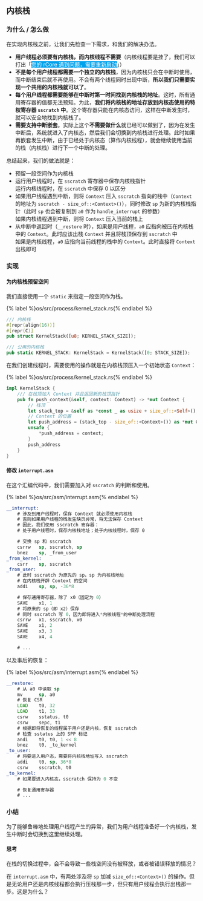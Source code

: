 ## 内核栈

### 为什么 / 怎么做

在实现内核栈之前，让我们先检查一下需求，和我们的解决办法。

- **用户线程必须要有内核栈，而内核线程不需要**（内核线程要是挂了，我们可以打出「<span style="color: white; background-color: #00a2ed">您的 rCore 遇到问题，需要重新启动</span>」）
- **不是每个用户线程都需要一个独立的内核栈**，因为内核栈只会在中断时使用，而中断结束后就不再使用。不会有两个线程同时出现中断，**所以我们只需要实现一个共用的内核栈就可以了**。
- **每个用户线程都需要能够在中断时第一时间找到内核栈的地址**。这时，所有通用寄存器的值都无法预知。为此，**我们将内核栈的地址存放到内核态使用的特权寄存器 `sscratch` 中**。这个寄存器只能在内核态访问，这样在中断发生时，就可以安全地找到内核栈了。
- **需要支持中断嵌套**。实际上这个**不需要做什么**就已经可以做到了，因为在发生中断后，系统就进入了内核态，然后我们会切换到内核栈进行处理。此时如果再嵌套发生中断，由于已经处于内核态（算作内核线程），就会继续使用当前的栈（内核栈）进行下一个中断的处理。  

总结起来，我们的做法就是：

- 预留一段空间作为内核栈
- 运行用户线程时，在 `sscratch` 寄存器中保存内核栈指针  
  运行内核线程时，在 `sscratch` 中保存 0 以区分
- 如果用户线程遇到中断，则将 `Context` 压入 `sscratch` 指向的栈中（`Context` 的地址为 `sscratch - size_of::<Context>()`），同时修改 `sp` 为新的内核栈指针（此时 `sp` 也会被复制到 `a0` 作为 `handle_interrupt` 的参数）  
  如果内核线程遇到中断，则将 `Context` 压入当前的栈上
- 从中断中返回时（`__restore` 时），如果是用户线程，`a0` 应指向被压在内核栈中的 `Context`。此时应该出栈 `Context` 并且将栈顶保存到 `sscratch` 中  
  如果是内核线程，`a0` 应指向当前线程的栈中的 `Context`。此时直接将 `Context` 出栈即可

### 实现

#### 为内核栈预留空间

我们直接使用一个 `static` 来指定一段空间作为栈。

{% label %}os/src/process/kernel_stack.rs{% endlabel %}
```rust
/// 内核栈
#[repr(align(16))]
#[repr(C)]
pub struct KernelStack([u8; KERNEL_STACK_SIZE]);

/// 公用的内核栈
pub static KERNEL_STACK: KernelStack = KernelStack([0; STACK_SIZE]);
```

在我们创建线程时，需要使用的操作就是在内核栈顶压入一个初始状态 `Context`：

{% label %}os/src/process/kernel_stack.rs{% endlabel %}
```rust
impl KernelStack {
    /// 在栈顶加入 Context 并且返回新的栈顶指针
    pub fn push_context(&self, context: Context) -> *mut Context {
        // 栈顶
        let stack_top = &self as *const _ as usize + size_of::<Self>();
        // Context 的位置
        let push_address = (stack_top - size_of::<Context>()) as *mut Context;
        unsafe {
            *push_address = context;
        }
        push_address
    }
}
```

#### 修改 `interrupt.asm`

在这个汇编代码中，我们需要加入对 `sscratch` 的判断和使用。

{% label %}os/src/asm/interrupt.asm{% endlabel %}
```asm
__interrupt:
    # 涉及到用户线程时，保存 Context 就必须使用内核栈
    # 否则如果用户线程的栈发生缺页异常，将无法保存 Context
    # 因此，我们使用 sscratch 寄存器：
    # 处于用户线程时，保存内核栈地址；处于内核线程时，保存 0

    # 交换 sp 和 sscratch
    csrrw   sp, sscratch, sp
    bnez    sp, _from_user
_from_kernel:
    csrr    sp, sscratch
_from_user:
    # 此时 sscratch 为原先的 sp，sp 为内核栈地址
    # 在内核栈开辟 Context 的空间
    addi    sp, sp, -36*8

    # 保存通用寄存器，除了 x0（固定为 0）
    SAVE    x1, 1
    # 将原来的 sp（即 x2）保存
    # 同时 sscratch 写 0，因为即将进入*内核线程*的中断处理流程
    csrrw   x1, sscratch, x0
    SAVE    x1, 2
    SAVE    x3, 3
    SAVE    x4, 4

    # ...
```

以及事后的恢复：

{% label %}os/src/asm/interrupt.asm{% endlabel %}
```asm
__restore:
    # 从 a0 中读取 sp
    mv      sp, a0
    # 恢复 CSR
    LOAD    t0, 32
    LOAD    t1, 33
    csrw    sstatus, t0
    csrw    sepc, t1
    # 根据即将恢复的线程属于用户还是内核，恢复 sscratch
    # 检查 sstatus 上的 SPP 标记
    andi    t0, t0, 1 << 8
    bnez    t0, _to_kernel
_to_user:
    # 将要进入用户态，需要将内核栈地址写入 sscratch
    addi    t0, sp, 36*8
    csrw    sscratch, t0
_to_kernel:
    # 如果要进入内核态，sscratch 保持为 0 不变

    # 恢复通用寄存器
    # ...
```

### 小结

为了能够鲁棒地处理用户线程产生的异常，我们为用户线程准备好一个内核栈，发生中断时会切换到这里继续处理。

#### 思考

在栈的切换过程中，会不会导致一些栈空间没有被释放，或者被错误释放的情况？

在 `interrupt.asm` 中，有两处涉及将 `sp` 加减 `size_of::<Context>()` 的操作。但是无论用户还是内核线程都会执行压栈那一步，但只有用户线程会执行出栈那一步。这是为什么？
